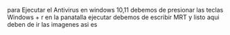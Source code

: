 para Ejecutar el Antivirus en windows 10,11 debemos de 
presionar las teclas 
Windows + r
en la panatalla ejecutar debemos de escribir
MRT
y listo
aqui deben de ir las imagenes
asi es